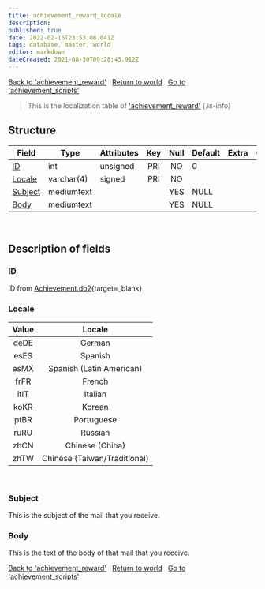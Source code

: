 ```yaml
---
title: achievement_reward_locale
description: 
published: true
date: 2022-02-16T23:53:08.041Z
tags: database, master, world
editor: markdown
dateCreated: 2021-08-30T09:28:43.912Z
---
```


<a href="https://trinitycore.info/en/database/master/world/achievement_reward" class="mt-5 v-btn v-btn--depressed v-btn--flat v-btn--outlined theme--light v-size--default darkblue--text text--lighten-3"><span class="v-btn__content"><i aria-hidden="true" class="v-icon notranslate v-icon--left mdi mdi-arrow-left theme--light"></i><span>Back to 'achievement_reward'</span></span></a>&nbsp;&nbsp;&nbsp;<a href="https://trinitycore.info/en/database/master/world/home" class="mt-5 v-btn v-btn--depressed v-btn--flat v-btn--outlined theme--light v-size--default darkblue--text text--lighten-3"><span class="v-btn__content"><i aria-hidden="true" class="v-icon notranslate v-icon--left mdi mdi-home-outline theme--light"></i><span>Return to world</span></span></a>&nbsp;&nbsp;&nbsp;<a href="https://trinitycore.info/en/database/master/world/achievement_scripts" class="mt-5 v-btn v-btn--depressed v-btn--flat v-btn--outlined theme--light v-size--default darkblue--text text--lighten-3"><span class="v-btn__content"><span>Go to 'achievement_scripts'</span><i aria-hidden="true" class="v-icon notranslate v-icon--right mdi mdi-arrow-right theme--light"></i></span></a>

> This is the localization table of ['achievement_reward'](/database/master/world/achievement_reward)
{.is-info}

## Structure

| Field | Type | Attributes | Key | Null | Default | Extra | Comment |
| --- | --- | --- | :---: | :---: | --- | --- | --- |
| [ID](#id) | int | unsigned | PRI | NO | 0 |  |  |
| [Locale](#locale) | varchar(4) | signed | PRI | NO |  |  |  |
| [Subject](#subject) | mediumtext |  |  | YES | NULL |  |  |
| [Body](#body) | mediumtext |  |  | YES | NULL |  |  |
&nbsp;
## Description of fields

### ID
ID from [Achievement.db2](https://wow.tools/dbc/?dbc=achievement){target=_blank}
&nbsp;

### Locale
|Value|Locale|
|:---:|:---: |
|deDE|German|
|esES|Spanish|
|esMX|Spanish (Latin American)|
|frFR|French|
|itIT|Italian|
|koKR|Korean|
|ptBR|Portuguese|
|ruRU|Russian|
|zhCN|Chinese (China)|
|zhTW|Chinese (Taiwan/Traditional)|
&nbsp;

### Subject
This is the subject of the mail that you receive.
&nbsp;

### Body
This is the text of the body of that mail that you receive.
&nbsp;

<a href="https://trinitycore.info/en/database/master/world/achievement_reward" class="mt-5 v-btn v-btn--depressed v-btn--flat v-btn--outlined theme--light v-size--default darkblue--text text--lighten-3"><span class="v-btn__content"><i aria-hidden="true" class="v-icon notranslate v-icon--left mdi mdi-arrow-left theme--light"></i><span>Back to 'achievement_reward'</span></span></a>&nbsp;&nbsp;&nbsp;<a href="https://trinitycore.info/en/database/master/world/home" class="mt-5 v-btn v-btn--depressed v-btn--flat v-btn--outlined theme--light v-size--default darkblue--text text--lighten-3"><span class="v-btn__content"><i aria-hidden="true" class="v-icon notranslate v-icon--left mdi mdi-home-outline theme--light"></i><span>Return to world</span></span></a>&nbsp;&nbsp;&nbsp;<a href="https://trinitycore.info/en/database/master/world/achievement_scripts" class="mt-5 v-btn v-btn--depressed v-btn--flat v-btn--outlined theme--light v-size--default darkblue--text text--lighten-3"><span class="v-btn__content"><span>Go to 'achievement_scripts'</span><i aria-hidden="true" class="v-icon notranslate v-icon--right mdi mdi-arrow-right theme--light"></i></span></a>

